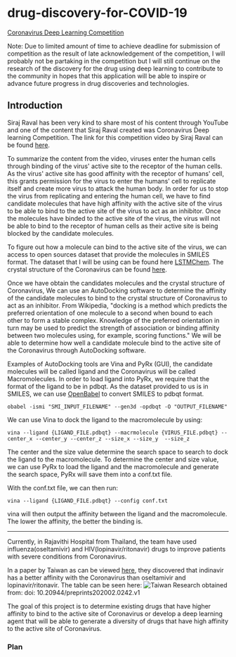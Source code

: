 # drug-discovery-for-COVID-19

[Coronavirus Deep Learning Competition](https://www.sage-health.org/)

Note: Due to limited amount of time to achieve deadline for submission of competition as the result of late acknowledgement of the competition, I will probably not be partaking in the competition but I will still continue on the research of the discovery for the drug using deep learning to contribute to the community in hopes that this application will be able to inspire or advance future progress in drug discoveries and technologies.

## Introduction
Siraj Raval has been very kind to share most of his content through YouTube and one of the content that Siraj Raval created was Coronavirus Deep learning Competition. The link for this competition video by Siraj Raval can be found [here](https://www.youtube.com/watch?v=1LJgkovowgA). 

To summarize the content from the video, viruses enter the human cells through binding of the virus' active site to the receptor of the human cells. As the virus' active site has good affinity with the receptor of humans' cell, this grants permission for the virus to enter the humans' cell to replicate itself and create more virus to attack the human body. In order for us to stop the virus from replicating and entering the human cell, we have to find candidate molecules that have high affinity with the active site of the virus to be able to bind to the active site of the virus to act as an inhibitor. Once the molecules have binded to the active site of the virus, the virus will not be able to bind to the receptor of human cells as their active site is being blocked by the candidate molecules.

To figure out how a molecule can bind to the active site of the virus, we can access to open sources dataset that provide the molecules in SMILES format. The dataset that I will be using can be found here [LSTMChem](https://github.com/topazape/LSTM_Chem/blob/master/datasets/dataset_cleansed.smi). The crystal structure of the Coronavirus can be found [here](https://www.wwpdb.org/pdb?id=pdb_00006lu7).

Once we have obtain the candidates molecules and the crystal structure of Coronavirus, We can use an AutoDocking software to determine the affinity of the candidate molecules to bind to the crystal structure of Coronavirus to act as an inhibitor. 
From Wikipedia, "docking is a method which predicts the preferred orientation of one molecule to a second when bound to each other to form a stable complex. Knowledge of the preferred orientation in turn may be used to predict the strength of association or binding affinity between two molecules using, for example, scoring functions." We will be able to determine how well a candidate molecule bind to the active site of the Coronavirus through AutoDocking software.

Examples of AutoDocking tools are Vina and PyRx (GUI), the candidate molecules will be called ligand and the Coronavirus will be called Macromolecules. In order to load ligand into PyRx, we require that the format of the ligand to be in pdbqt. As the dataset provided to us is in SMILES, we can use [OpenBabel](http://openbabel.org/wiki/Main_Page) to convert SMILES to pdbqt format.

```obabel -ismi "SMI_INPUT_FILENAME" --gen3d -opdbqt -O "OUTPUT_FILENAME" ```

We can use Vina to dock the ligand to the macromolecule by using:

``` vina --ligand {LIGAND_FILE.pdbqt} --macrmolecule {VIRUS_FILE.pdbqt} --center_x --center_y --center_z --size_x --size_y  --size_z ```

The center and the size value determine the search space to search to dock the ligand to the macromolecule.
To determine the center and size value, we can use PyRx to load the ligand and the macromolecule and generate the search space, PyRx will save them into a conf.txt file. 

With the conf.txt file, we can then run:

``` vina --ligand {LIGAND_FILE.pdbqt} --config conf.txt ```

vina will then output the affinity between the ligand and the macromolecule. The lower the affinity, the better the binding is.

<hr />

Currently, in Rajavithi Hospital from Thailand, the team have used influenza(oseltamivir) and HIV(lopinavir/ritonavir) drugs to improve patients with severe conditions from Coronavirus. 

In a paper by Taiwan as can be viewed [here](https://www.preprints.org/manuscript/202002.0242/v1/download), they discovered that indinavir has a better affinity with the Coronavirus than oseltamivir and lopinavir/ritonavir. The table can be seen here:
![Taiwan Research](https://github.com/darylfung96/drug-discovery-for-COVID-19/raw/master/image/taiwan%20research.png)
obtained from: doi: 10.20944/preprints202002.0242.v1


The goal of this project is to determine existing drugs that have higher affinity to bind to the active site of Coronavirus or develop a deep learning agent that will be able to generate a diversity of drugs that have high affinity to the active site of Coronavirus. 

### Plan


